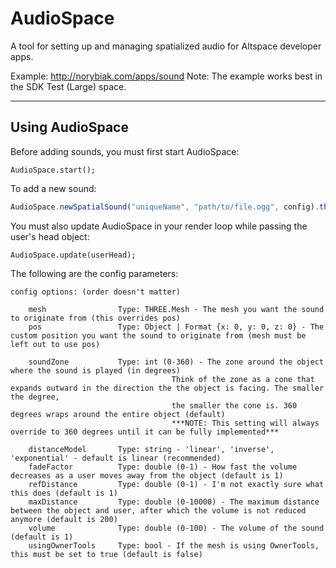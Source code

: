 # AudioSpace
A tool for setting up and managing spatialized audio for Altspace developer apps.


Example: http://norybiak.com/apps/sound
Note: The example works best in the SDK Test (Large) space.

---
## Using AudioSpace

Before adding sounds, you must first start AudioSpace:
```javacsript
AudioSpace.start();
```

To add a new sound:
```javascript
AudioSpace.newSpatialSound("uniqueName", "path/to/file.ogg", config).then(function(name) { //Ready to play a sound! });
```

You must also update AudioSpace in your render loop while passing the user's head object:
```javacsript 
AudioSpace.update(userHead);
```
The following are the config parameters: 
```
config options: (order doesn't matter)

	mesh 				Type: THREE.Mesh - The mesh you want the sound to originate from (this overrides pos)
	pos					Type: Object | Format {x: 0, y: 0, z: 0} - The custom position you want the sound to originate from	(mesh must be left out to use pos)

	soundZone			Type: int (0-360) - The zone around the object where the sound is played (in degrees)
									Think of the zone as a cone that expands outward in the direction the the object is facing. The smaller the degree,
									the smaller the cone is. 360 degrees wraps around the entire object (default)
									***NOTE: This setting will always override to 360 degrees until it can be fully implemented***

	distanceModel		Type: string - 'linear', 'inverse', 'exponential' - default is linear (recommended)
	fadeFactor			Type: double (0-1) - How fast the volume decreases as a user moves away from the object (default is 1)
	refDistance			Type: double (0-1) - I'm not exactly sure what this does (default is 1)
	maxDistance			Type: double (0-10000) - The maximum distance between the object and user, after which the volume is not reduced anymore (default is 200)
  	volume				Type: double (0-100) - The volume of the sound (default is 1)
  	usingOwnerTools		Type: bool - If the mesh is using OwnerTools, this must be set to true (default is false)

```

